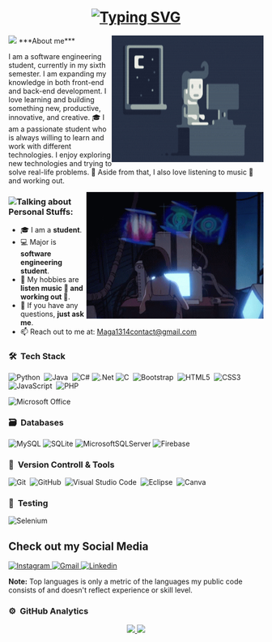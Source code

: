 <h1 align = "center">
<a href="https://git.io/typing-svg"><img src="https://readme-typing-svg.demolab.com?font=Fira+Code&size=75&duration=1400&pause=500&color=FF72FF&background=000000EE&center=true&multiline=true&width=1920&height=384&lines=¡+Hello+!;+I'm+Miguel+;Welcome+to+my+GitHub+profile" alt="Typing SVG" /></a>
</h1>


<img align="right" width=300px height=250px alt="Night Coding" src="https://raw.githubusercontent.com/AVS1508/AVS1508/master/assets/Night-Coding.gif" align="right"/> 
<img src="https://media.giphy.com/media/ObNTw8Uzwy6KQ/giphy.gif" width="30px">&nbsp;***About me***

I am a software engineering student, currently in my sixth semester. I am expanding my knowledge in both front-end and back-end development. I love learning and building something new, productive, innovative, and creative. 🎓 I am a passionate student who is always willing to learn and work with different technologies. I enjoy exploring new technologies and trying to solve real-life problems. 🚀 Aside from that, I also love listening to music 🎵 and working out.

<img align="right" alt="GIF" src="https://raw.githubusercontent.com/vibrantfix/vibrantfix/main/assets/gif/lain.gif" width="350px" height="250px" />

### <img src="https://media.giphy.com/media/VgCDAzcKvsR6OM0uWg/giphy.gif" width="40">Talking about Personal Stuffs:

- 🎓 I am a **student**.
- 💻 Major is **software engineering student**.
- 🤔 My hobbies are **listen music 🎵 and working out 💪**.
- 💬 If you have any questions, **just ask me**.
- 📫 Reach out to me at: <a href="garciaagudelomiguelangel@gmail.com"> Maga1314contact@gmail.com </a>



### 🛠 &nbsp;Tech Stack

![Python](https://img.shields.io/badge/python-3670A0?style=for-the-badge&logo=python&logoColor=ffdd54)&nbsp;
![Java](https://img.shields.io/badge/java-%23ED8B00.svg?style=for-the-badge&logo=java&logoColor=white)&nbsp;
![C#](https://img.shields.io/badge/c%23-%23239120.svg?style=for-the-badge&logo=csharp&logoColor=white)
![.Net](https://img.shields.io/badge/.NET-5C2D91?style=for-the-badge&logo=.net&logoColor=white)
![C](https://img.shields.io/badge/c-%2300599C.svg?style=for-the-badge&logo=c&logoColor=white)&nbsp;
![Bootstrap](https://img.shields.io/badge/bootstrap-%23563D7C.svg?style=for-the-badge&logo=bootstrap&logoColor=white)&nbsp;
![HTML5](https://img.shields.io/badge/html5-%23E34F26.svg?style=for-the-badge&logo=html5&logoColor=white)&nbsp;
![CSS3](https://img.shields.io/badge/css3-%231572B6.svg?style=for-the-badge&logo=css3&logoColor=white)&nbsp;
![JavaScript](https://img.shields.io/badge/javascript-%23323330.svg?style=for-the-badge&logo=javascript&logoColor=%23F7DF1E)&nbsp;
![PHP](https://img.shields.io/badge/php-%23777BB4.svg?style=for-the-badge&logo=php&logoColor=white)


![Microsoft Office](https://img.shields.io/badge/Microsoft_Office-D83B01?style=for-the-badge&logo=microsoft-office&logoColor=white)

### 🗃 &nbsp;Databases

![MySQL](https://img.shields.io/badge/mysql-4479A1.svg?style=for-the-badge&logo=mysql&logoColor=white)
![SQLite](https://img.shields.io/badge/sqlite-%2307405e.svg?style=for-the-badge&logo=sqlite&logoColor=white)
![MicrosoftSQLServer](https://img.shields.io/badge/Microsoft%20SQL%20Server-CC2927?style=for-the-badge&logo=microsoft%20sql%20server&logoColor=white)
![Firebase](https://img.shields.io/badge/firebase-a08021?style=for-the-badge&logo=firebase&logoColor=ffcd34)

### 🧰 &nbsp;Version Controll & Tools 

![Git](https://img.shields.io/badge/git-%23F05033.svg?style=for-the-badge&logo=git&logoColor=white)&nbsp;
![GitHub](https://img.shields.io/badge/github-%23121011.svg?style=for-the-badge&logo=github&logoColor=white)&nbsp;
![Visual Studio Code](https://img.shields.io/badge/Visual%20Studio%20Code-0078d7.svg?style=for-the-badge&logo=visual-studio-code&logoColor=white)&nbsp;
![Eclipse](https://img.shields.io/badge/Eclipse-FE7A16.svg?style=for-the-badge&logo=Eclipse&logoColor=white)&nbsp;
![Canva](https://img.shields.io/badge/Canva-%2300C4CC.svg?style=for-the-badge&logo=Canva&logoColor=white)&nbsp;

### 🧪 &nbsp;Testing
![Selenium](https://img.shields.io/badge/-selenium-%43B02A?style=for-the-badge&logo=selenium&logoColor=white)

## Check out my Social Media

<a href= "https://www.instagram.com/miguel._.1314?igsh=YTVjamZwYXBhcmZt">
    <img src="https://img.shields.io/badge/Instagram-%23E4405F.svg?style=for-the-badge&logo=Instagram&logoColor=white" alt="Instagram">
</a>
<a href="garciaagudelomiguelangel@gmail.com" >
  <img src="https://img.shields.io/badge/Gmail-D14836?style=for-the-badge&logo=gmail&logoColor=white" alt="Gmail">
</a>
<a href="https://www.linkedin.com/in/miguel-angel-garcia-agudelo/" >
  <img src="https://img.shields.io/badge/linkedin-%230077B5.svg?style=for-the-badge&logo=linkedin&logoColor=white" alt="Linkedin">
</a>


<b>Note:</b> Top languages is only a metric of the languages my public code consists of and doesn't reflect experience or skill level.
</p>

### ⚙️ &nbsp;GitHub Analytics

<p align="center">
  <a href="https://github.com/MAGA1314">
    <img height="180em" src="https://github-readme-stats-eight-theta.vercel.app/api?username=MAGA1314&show_icons=true&theme=algolia&include_all_commits=true&count_private=true"/>
  </a>
  <a href="https://github.com/MAGA1314">
    <img height="180em" src="https://github-readme-stats-eight-theta.vercel.app/api/top-langs/?username=MAGA1314&layout=compact&langs_count=8&theme=algolia"/>
  </a>
</p>


<!--
**MAGA1314/MAGA1314** is a ✨ _special_ ✨ repository because its `README.md` (this file) appears on your GitHub profile.

Here are some ideas to get you started:

- 🔭 I’m currently working on ...
- 🌱 I’m currently learning ...
- 👯 I’m looking to collaborate on ...
- 🤔 I’m looking for help with ...
- 💬 Ask me about ...
- 📫 How to reach me: ...
- 😄 Pronouns: ...
- ⚡ Fun fact: ...
-->
